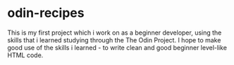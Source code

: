 # odin-recipes

This is my first project which i work on as a beginner developer, 
using the skills that i learned studying through the The Odin Project.
I hope to make good use of the skills i learned - to write clean and good 
beginner level-like HTML code. 
